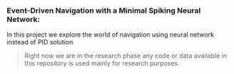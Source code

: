 ### Event-Driven Navigation with a Minimal Spiking Neural Network:

In this project we explore the world of navigation using neural network instead of PID solution

> Right now we are in the research phase any code or data available in this repository is used mainly for research purposes.